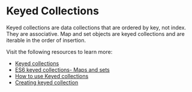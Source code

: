 # Keyed Collections

Keyed collections are data collections that are ordered by key, not index. They are associative. Map and set objects are keyed collections and are iterable in the order of insertion.

Visit the following resources to learn more:

- [Keyed collections](https://developer.mozilla.org/en-US/docs/Web/JavaScript/Guide/Keyed_collections)
- [ES6 keyed collections- Maps and sets](https://blog.logrocket.com/es6-keyed-collections-maps-and-sets/)
- [How to use Keyed collections](https://www.freecodecamp.org/news/how-to-use-javascript-collections-map-and-set/)
- [Creating keyed collection](https://youtu.be/4UqSqF4foy4)
